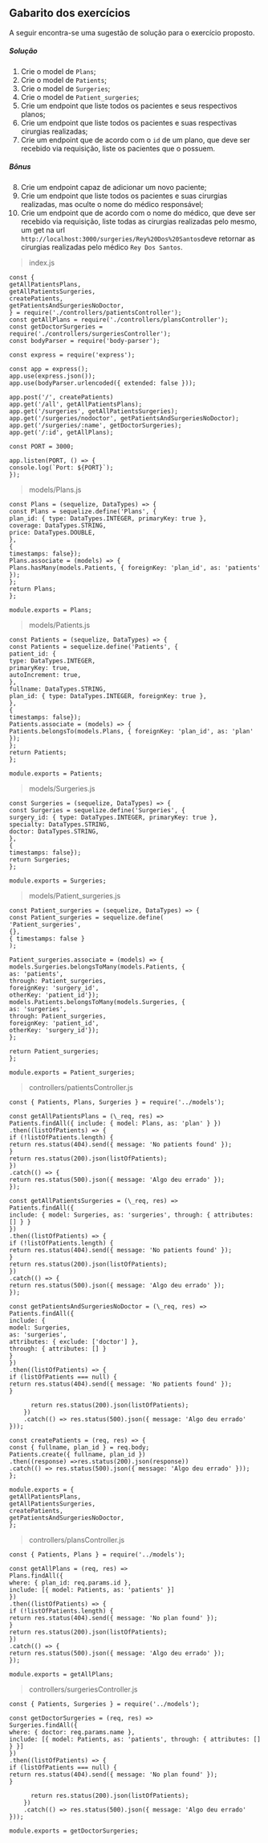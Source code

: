 ## Gabarito dos exercícios

A seguir encontra-se uma sugestão de solução para o exercício proposto.

##### Solução

1. Crie o model de `Plans`;
2. Crie o model de `Patients`;
3. Crie o model de `Surgeries`;
4. Crie o model de `Patient_surgeries`;
5. Crie um endpoint que liste todos os pacientes e seus respectivos planos;
6. Crie um endpoint que liste todos os pacientes e suas respectivas cirurgias realizadas;
7. Crie um endpoint que de acordo com o `id` de um plano, que deve ser recebido via requisição, liste os pacientes que o possuem.

##### Bônus

8. Crie um endpoint capaz de adicionar um novo paciente;
9. Crie um endpoint que liste todos os pacientes e suas cirurgias realizadas, mas oculte o nome do médico responsável;
10. Crie um endpoint que de acordo com o nome do médico, que deve ser recebido via requisição, liste todas as cirurgias realizadas pelo mesmo, um get na url `http://localhost:3000/surgeries/Rey%20Dos%20Santos`deve retornar as cirurgias realizadas pelo médico `Rey Dos Santos`.

> index.js

```language-javascript
const {
getAllPatientsPlans,
getAllPatientsSurgeries,
createPatients,
getPatientsAndSurgeriesNoDoctor,
} = require('./controllers/patientsController');
const getAllPlans = require('./controllers/plansController');
const getDoctorSurgeries = require('./controllers/surgeriesController');
const bodyParser = require('body-parser');

const express = require('express');

const app = express();
app.use(express.json());
app.use(bodyParser.urlencoded({ extended: false }));

app.post('/', createPatients)
app.get('/all', getAllPatientsPlans);
app.get('/surgeries', getAllPatientsSurgeries);
app.get('/surgeries/nodoctor', getPatientsAndSurgeriesNoDoctor);
app.get('/surgeries/:name', getDoctorSurgeries);
app.get('/:id', getAllPlans);

const PORT = 3000;

app.listen(PORT, () => {
console.log(`Port: ${PORT}`);
});
```

> models/Plans.js

```language-javascript
const Plans = (sequelize, DataTypes) => {
const Plans = sequelize.define('Plans', {
plan_id: { type: DataTypes.INTEGER, primaryKey: true },
coverage: DataTypes.STRING,
price: DataTypes.DOUBLE,
},
{
timestamps: false});
Plans.associate = (models) => {
Plans.hasMany(models.Patients, { foreignKey: 'plan_id', as: 'patients' });
};
return Plans;
};

module.exports = Plans;
```

> models/Patients.js

```language-javascript
const Patients = (sequelize, DataTypes) => {
const Patients = sequelize.define('Patients', {
patient_id: {
type: DataTypes.INTEGER,
primaryKey: true,
autoIncrement: true,
},
fullname: DataTypes.STRING,
plan_id: { type: DataTypes.INTEGER, foreignKey: true },
},
{
timestamps: false});
Patients.associate = (models) => {
Patients.belongsTo(models.Plans, { foreignKey: 'plan_id', as: 'plan' });
};
return Patients;
};

module.exports = Patients;
```

> models/Surgeries.js

```language-javascript
const Surgeries = (sequelize, DataTypes) => {
const Surgeries = sequelize.define('Surgeries', {
surgery_id: { type: DataTypes.INTEGER, primaryKey: true },
specialty: DataTypes.STRING,
doctor: DataTypes.STRING,
},
{
timestamps: false});
return Surgeries;
};

module.exports = Surgeries;
```

> models/Patient_surgeries.js

```language-javascript
const Patient_surgeries = (sequelize, DataTypes) => {
const Patient_surgeries = sequelize.define(
'Patient_surgeries',
{},
{ timestamps: false }
);

Patient_surgeries.associate = (models) => {
models.Surgeries.belongsToMany(models.Patients, {
as: 'patients',
through: Patient_surgeries,
foreignKey: 'surgery_id',
otherKey: 'patient_id'});
models.Patients.belongsToMany(models.Surgeries, {
as: 'surgeries',
through: Patient_surgeries,
foreignKey: 'patient_id',
otherKey: 'surgery_id'});
};

return Patient_surgeries;
};

module.exports = Patient_surgeries;
```

> controllers/patientsController.js

```language-javascript
const { Patients, Plans, Surgeries } = require('../models');

const getAllPatientsPlans = (\_req, res) =>
Patients.findAll({ include: { model: Plans, as: 'plan' } })
.then((listOfPatients) => {
if (!listOfPatients.length) {
return res.status(404).send({ message: 'No patients found' });
}
return res.status(200).json(listOfPatients);
})
.catch(() => {
return res.status(500).json({ message: 'Algo deu errado' });
});

const getAllPatientsSurgeries = (\_req, res) =>
Patients.findAll({
include: { model: Surgeries, as: 'surgeries', through: { attributes: [] } }
})
.then((listOfPatients) => {
if (!listOfPatients.length) {
return res.status(404).send({ message: 'No patients found' });
}
return res.status(200).json(listOfPatients);
})
.catch(() => {
return res.status(500).json({ message: 'Algo deu errado' });
});

const getPatientsAndSurgeriesNoDoctor = (\_req, res) =>
Patients.findAll({
include: {
model: Surgeries,
as: 'surgeries',
attributes: { exclude: ['doctor'] },
through: { attributes: [] }
}
})
.then((listOfPatients) => {
if (listOfPatients === null) {
return res.status(404).send({ message: 'No patients found' });
}

      return res.status(200).json(listOfPatients);
    })
    .catch(() => res.status(500).json({ message: 'Algo deu errado' }));

const createPatients = (req, res) => {
const { fullname, plan_id } = req.body;
Patients.create({ fullname, plan_id })
.then((response) =>res.status(200).json(response))
.catch(() => res.status(500).json({ message: 'Algo deu errado' }));
};

module.exports = {
getAllPatientsPlans,
getAllPatientsSurgeries,
createPatients,
getPatientsAndSurgeriesNoDoctor,
};
```

> controllers/plansController.js

```language-javascript
const { Patients, Plans } = require('../models');

const getAllPlans = (req, res) =>
Plans.findAll({
where: { plan_id: req.params.id },
include: [{ model: Patients, as: 'patients' }]
})
.then((listOfPatients) => {
if (!listOfPatients.length) {
return res.status(404).send({ message: 'No plan found' });
}
return res.status(200).json(listOfPatients);
})
.catch(() => {
return res.status(500).json({ message: 'Algo deu errado' });
});

module.exports = getAllPlans;
```

> controllers/surgeriesController.js

```language-javascript
const { Patients, Surgeries } = require('../models');

const getDoctorSurgeries = (req, res) =>
Surgeries.findAll({
where: { doctor: req.params.name },
include: [{ model: Patients, as: 'patients', through: { attributes: [] } }]
})
.then((listOfPatients) => {
if (listOfPatients === null) {
return res.status(404).send({ message: 'No plan found' });
}

      return res.status(200).json(listOfPatients);
    })
    .catch(() => res.status(500).json({ message: 'Algo deu errado' }));

module.exports = getDoctorSurgeries;
```
